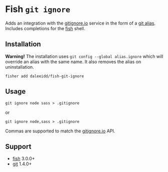 # Fish `git ignore`

Adds an integration with the [gitignore.io] service in the form of a [git alias]. Includes completions for the [fish] shell.

## Installation

**Warning!** The installation uses `git config --global alias.ignore` which will override an alias with the same name. It also removes the alias on uninstallation.

`fisher add daleeidd/fish-git-ignore`

## Usage

`git ignore node sass > .gitignore`

or

`git ignore node,sass > .gitignore`

Commas are supported to match the [gitignore.io] API.

## Support
- [fish] 3.0.0+
- [git] 1.4.0+

[fish]: https://fishshell.com
[git]: https://git-scm.com
[git alias]: https://git-scm.com/book/en/v2/Git-Basics-Git-Aliases
[gitignore.io]: https://gitignore.io
